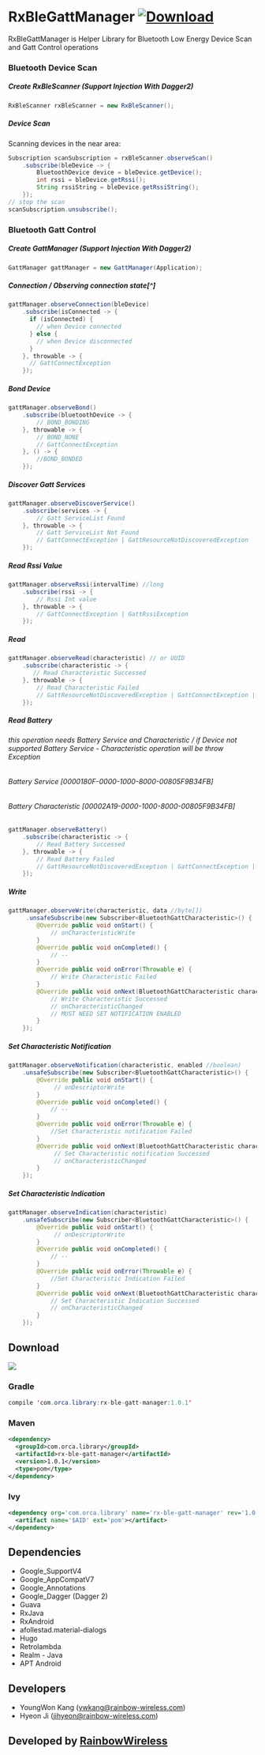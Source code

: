 # RxBleGattManager  [ ![Download](https://api.bintray.com/packages/kam6512/maven/rx-ble-gatt-manager/images/download.svg) ](https://bintray.com/kam6512/maven/rx-ble-gatt-manager/_latestVersion)
RxBleGattManager is Helper Library for Bluetooth Low Energy Device Scan and Gatt Control operations


### Bluetooth Device Scan

##### Create RxBleScanner (Support Injection With Dagger2)
```java
RxBleScanner rxBleScanner = new RxBleScanner();
```
##### Device Scan
Scanning devices in the near area:

```java
Subscription scanSubscription = rxBleScanner.observeScan()
	.subscribe(bleDevice -> {
	    BluetoothDevice device = bleDevice.getDevice();
	    int rssi = bleDevice.getRssi();
	    String rssiString = bleDevice.getRssiString();
	});
// stop the scan
scanSubscription.unsubscribe();
```

### Bluetooth Gatt Control
##### Create GattManager (Support Injection With Dagger2)
```java
GattManager gattManager = new GattManager(Application);
```
##### Connection / Observing connection state[^]
```java
gattManager.observeConnection(bleDevice)
	.subscribe(isConnected -> {
      if (isConnected) {
        // when Device connected
      } else {
        // when Device disconnected
      }
	}, throwable -> {
      // GattConnectException
    });
```

##### Bond Device
```java
gattManager.observeBond()
    .subscribe(bluetoothDevice -> {
    	// BOND_BONDING
    }, throwable -> {
    	// BOND_NONE
        // GattConnectException
    }, () -> {
    	//BOND_BONDED
    });
```

##### Discover Gatt Services
```java
gattManager.observeDiscoverService()
    .subscribe(services -> {
    	// Gatt ServiceList Found
    }, throwable -> {
    	// Gatt ServiceList Not Found
        // GattConnectException | GattResourceNotDiscoveredException
    });
```

##### Read Rssi Value
```java
gattManager.observeRssi(intervalTime) //long
	.subscribe(rssi -> {
    	// Rssi Int value
    }, throwable -> {
        // GattConnectException | GattRssiException
    });
```
##### Read
```java
gattManager.observeRead(characteristic) // or UUID
	.subscribe(characteristic -> {
 	   // Read Characteristic Successed
    }, throwable -> {
    	// Read Characteristic Failed
        // GattResourceNotDiscoveredException | GattConnectException | GattReadCharacteristicException
    });
```
##### Read Battery
###### this operation needs Battery Service and Characteristic / if Device not supported Battery Service - Characteristic operation will be throw Exception
###### Battery Service [0000180F-0000-1000-8000-00805F9B34FB]
###### Battery Characteristic [00002A19-0000-1000-8000-00805F9B34FB]
```java
gattManager.observeBattery()
	.subscribe(characteristic -> {
    	// Read Battery Successed
    }, throwable -> {
    	// Read Battery Failed
        // GattResourceNotDiscoveredException | GattConnectException | GattReadCharacteristicException
    });
```
##### Write
```java
gattManager.observeWrite(characteristic, data //byte[])
	 .unsafeSubscribe(new Subscriber<BluetoothGattCharacteristic>() {
        @Override public void onStart() {
       		// onCharacteristicWrite
        }
        @Override public void onCompleted() {
        	// --
        }
        @Override public void onError(Throwable e) {
        	// Write Characteristic Failed
        }
        @Override public void onNext(BluetoothGattCharacteristic characteristic) {
            // Write Characteristic Successed
            // onCharacteristicChanged
            // MUST NEED SET NOTIFICATION ENABLED
        }
    });
```
##### Set Characteristic Notification
```java
gattManager.observeNotification(characteristic, enabled //boolean)
	.unsafeSubscribe(new Subscriber<BluetoothGattCharacteristic>() {
        @Override public void onStart() {
       		 // onDescriptorWrite
        }
        @Override public void onCompleted() {
        	// --
        }
        @Override public void onError(Throwable e) {
        	//Set Characteristic notification Failed
        }
        @Override public void onNext(BluetoothGattCharacteristic characteristic) {
             // Set Characteristic notification Successed
             // onCharacteristicChanged
        }
    });
```
##### Set Characteristic Indication
```java
gattManager.observeIndication(characteristic)
	.unsafeSubscribe(new Subscriber<BluetoothGattCharacteristic>() {
        @Override public void onStart() {
       		 // onDescriptorWrite
        }
        @Override public void onCompleted() {
        	// --
        }
        @Override public void onError(Throwable e) {
        	//Set Characteristic Indication Failed
        }
        @Override public void onNext(BluetoothGattCharacteristic characteristic) {
            // Set Characteristic Indication Successed
            // onCharacteristicChanged
        }
    });
```


## Download
<a href='https://bintray.com/kam6512/maven/rx-ble-gatt-manager?source=watch' alt='Get automatic notifications about new "rx-ble-gatt-manager" versions'><img src='https://www.bintray.com/docs/images/bintray_badge_color.png'></a>
### Gradle

```java
compile 'com.orca.library:rx-ble-gatt-manager:1.0.1'
```
### Maven

```xml
<dependency>
  <groupId>com.orca.library</groupId>
  <artifactId>rx-ble-gatt-manager</artifactId>
  <version>1.0.1</version>
  <type>pom</type>
</dependency>
```
### Ivy
```xml
<dependency org='com.orca.library' name='rx-ble-gatt-manager' rev='1.0.1'>
  <artifact name='$AID' ext='pom'></artifact>
</dependency>
```
## Dependencies
* Google_SupportV4
* Google_AppCompatV7
* Google_Annotations
* Google_Dagger (Dagger 2)
* Guava
* RxJava
* RxAndroid
* afollestad.material-dialogs
* Hugo
* Retrolambda
* Realm - Java
* APT Android

## Developers
* YoungWon Kang (ywkang@rainbow-wireless.com)
* Hyeon Ji  (jihyeon@rainbow-wireless.com)

## Developed by [RainbowWireless](http://www.rainbow-wireless.com/)
